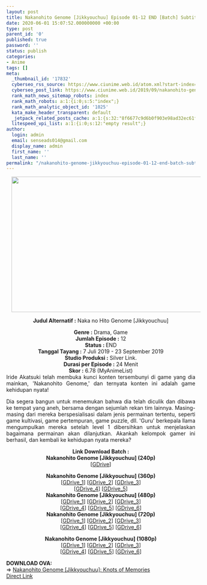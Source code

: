 ```yaml
---
layout: post
title: Nakanohito Genome [Jikkyouchuu] Episode 01-12 END [Batch] Subtitle Indonesia
date: 2020-06-01 15:07:52.000000000 +00:00
type: post
parent_id: '0'
published: true
password: ''
status: publish
categories:
- Anime
tags: []
meta:
  _thumbnail_id: '17832'
  cyberseo_rss_source: https://www.ciunime.web.id/atom.xml?start-index=3001&max-results=150
  cyberseo_post_link: https://www.ciunime.web.id/2019/09/nakanohito-genome-jikkyouchuu-episode.html
  rank_math_news_sitemap_robots: index
  rank_math_robots: a:1:{i:0;s:5:"index";}
  rank_math_analytic_object_id: '1025'
  kata_make_header_transparent: default
  _jetpack_related_posts_cache: a:1:{s:32:"8f6677c9d6b0f903e98ad32ec61f8deb";a:2:{s:7:"expires";i:1662872295;s:7:"payload";a:0:{}}}
  litespeed_vpi_list: a:1:{i:0;s:12:"empty result";}
author:
  login: admin
  email: senseads014@gmail.com
  display_name: admin
  first_name: ''
  last_name: ''
permalink: "/nakanohito-genome-jikkyouchuu-episode-01-12-end-batch-subtitle-indonesia/"
---
```

<div style="text-align: center;">
<div style="text-align: left;">
<div class="separator" style="clear: both; text-align: center;"><a href="https://1.bp.blogspot.com/-_ufAcwCEOvU/XSL0Z2fkUFI/AAAAAAAAbP0/KlaeargZ9lYRTAABct8Z4Gb8Z5AnqITxwCLcBGAs/s1600/Nakanohito%2BGenome%2B%255BJikkyouchuu%255D.jpg" imageanchor="1" style="margin-left: 1em; margin-right: 1em;"><img border="0" data-original-height="720" data-original-width="1280" height="360" src="{{ site.baseurl }}/assets/2020/06/Nakanohito%2BGenome%2B%255BJikkyouchuu%255D.jpg" width="640" /></a></div>
<p></div>
<p><b>Judul</b><b><b>&nbsp;Alternatif</b>&nbsp;:</b>&nbsp;Naka no Hito Genome [Jikkyouchuu]</div>
<div style="text-align: center;"><b>Genre :</b>&nbsp;Drama, Game</div>
<div style="text-align: center;"><b>Jumlah Episode :</b>&nbsp;12<br /><b>Status :&nbsp;</b>END<br /><b>Tanggal Tayang :</b>&nbsp;7 Juli 2019 - 23 September 2019<br /><b>Studio Produksi :</b>&nbsp;Silver Link.<br /><b>Durasi per Episode :</b>&nbsp;24 Menit</div>
<div style="text-align: center;"><b>Skor :</b>&nbsp;6.78 (MyAnimeList)</div>
<div style="text-align: center;"></div>
<div style="text-align: justify;">Iride Akatsuki telah membuka kunci konten tersembunyi di game yang dia mainkan, 'Nakanohito Genome,' dan ternyata konten ini adalah game kehidupan nyata!</p>
<p>Dia segera bangun untuk menemukan bahwa dia telah diculik dan dibawa ke tempat yang aneh, bersama dengan sejumlah rekan tim lainnya. Masing-masing dari mereka berspesialisasi dalam jenis permainan tertentu, seperti game kultivasi, game pertempuran, game puzzle, dll. 'Guru' berkepala llama mengumpulkan mereka setelah level 1 dibersihkan untuk menjelaskan bagaimana permainan akan dilanjutkan. Akankah kelompok gamer ini berhasil, dan kembali ke kehidupan nyata mereka?</p></div>
<div style="text-align: justify;"></div>
<div style="text-align: justify;"></div>
<div style="text-align: center;">
<div style="text-align: center;"><b>Link Download Batch :</b></div>
<div style="text-align: center;">
<div style="text-align: center;"><b>Nakanohito Genome [Jikkyouchuu]&nbsp;(240p)</b></div>
<div style="text-align: center;">[<a href="https://drive.google.com/uc?export=download&amp;id=17FFX6wR9XcP76bPkMQC0qe9VHSaqr-Oy" target="_blank" rel="noopener">GDrive</a>]</p>
</div>
</div>
<div style="text-align: center;"><b>Nakanohito Genome [Jikkyouchuu]&nbsp;(360p)</b></div>
<div style="text-align: center;">[<a href="https://drive.google.com/uc?export=download&amp;id=1u3VV9LnOHDGT_X34Sk18RJnLqzlRXl5D" target="_blank" rel="noopener">GDrive_1</a>] [<a href="https://drive.google.com/uc?export=download&amp;id=1jbieKBshhn8QIj0BKYYAfp7fjgVTgTmQ" target="_blank" rel="noopener">GDrive_2</a>] [<a href="https://drive.google.com/uc?id=1mWIWG3VawKJq6wsns9g2zu0gVj2P3jHl" target="_blank" rel="noopener">GDrive_3</a>]<br />[<a href="https://drive.google.com/uc?export=download&amp;id=1EjIuqFl0HZoFfdIsvY4S11dt76OuGhbr" target="_blank" rel="noopener">GDrive_4</a>] [<a href="https://drive.google.com/uc?export=download&amp;id=1SRKiQtWRActRpaOBM59yb_l72k9OJIX3" target="_blank" rel="noopener">GDrive_5</a>]</div>
<div style="text-align: center;"></div>
<div style="text-align: center;"><b>Nakanohito Genome [Jikkyouchuu]&nbsp;(480p)</b><br />[<a href="https://drive.google.com/uc?export=download&amp;id=1sMIb7Ivof6vtmjQmNKo4QfS4Ns7b_JkJ" target="_blank" rel="noopener">GDrive_1</a>] [<a href="https://drive.google.com/uc?export=download&amp;id=19Nzh2xMfvzJ9F_FQEURqxIEioyAthyIt" target="_blank" rel="noopener">GDrive_2</a>] [<a href="https://drive.google.com/uc?id=1og9oaWfGetXPbZMJcuPh4eOZ1RER4b_l" target="_blank" rel="noopener">GDrive_3</a>]<br />[<a href="https://drive.google.com/uc?export=download&amp;id=14HH8rgsG6MOvknWhC8-rEsSQmwLsdTCk" target="_blank" rel="noopener">GDrive_4</a>] [<a href="https://drive.google.com/uc?export=download&amp;id=1lCfgSOxsWU_bVAxSww2YwA8C45w7MBTH" target="_blank" rel="noopener">GDrive_5</a>] [<a href="https://drive.google.com/uc?export=download&amp;id=1EYYXdX31eqSaFpaS615b7z_gVpMOFSc0" target="_blank" rel="noopener">GDrive_6</a>]</div>
<div style="text-align: center;"><b>Nakanohito Genome [Jikkyouchuu]&nbsp;(720p)</b><br />[<a href="https://drive.google.com/uc?export=download&amp;id=1FQ990fAkLeadwqEF1RNOaR8qCYMe6--U" target="_blank" rel="noopener">GDrive_1</a>] [<a href="https://drive.google.com/uc?export=download&amp;id=18DnVJ5VJF4aY3bnQvEtx0G7n6xaiQHJF" target="_blank" rel="noopener">GDrive_2</a>] [<a href="https://drive.google.com/uc?id=1gLvkRetZrjLWS5I_aFey4Jm4PHEHOZ36" target="_blank" rel="noopener">GDrive_3</a>]<br />[<a href="https://drive.google.com/uc?export=download&amp;id=1GUS65fNFXyS9S52hK_DjpU_t6BR-eM3T" target="_blank" rel="noopener">GDrive_4</a>] [<a href="https://drive.google.com/uc?export=download&amp;id=1wLt5RGHesJlw72pD88E_mozbPKjqo1Sy" target="_blank" rel="noopener">GDrive_5</a>] [<a href="https://drive.google.com/uc?export=download&amp;id=1Vd30ivksduGImVQVG93TR6BWxzgfgXxg" target="_blank" rel="noopener">GDrive_6</a>]</p>
<p><b>Nakanohito Genome [Jikkyouchuu]&nbsp;(1080p)</b><br />[<a href="https://drive.google.com/uc?export=download&amp;id=1J9uC3Psl0BkqH3XI1ZQZc1fLqe0_fYL1" target="_blank" rel="noopener">GDrive_1</a>] [<a href="https://drive.google.com/uc?id=1AalbcpO84rwib7lYoY7A--S1kI1qP9Zq" target="_blank" rel="noopener">GDrive_2</a>] [<a href="https://drive.google.com/uc?export=download&amp;id=13gnhlxy5fAGHtK7yA41RFJg2fR6URKSQ" target="_blank" rel="noopener">GDrive_3</a>]<br />[<a href="https://drive.google.com/uc?export=download&amp;id=1a_pEsXohECe3T74Y4l79HQRgPsAO9GWB" target="_blank" rel="noopener">GDrive_4</a>] [<a href="https://drive.google.com/uc?export=download&amp;id=1ilaKpbwwBMK-nerkQDBS089bjkrHZebE" target="_blank" rel="noopener">GDrive_5</a>]&nbsp;[<a href="https://drive.google.com/uc?export=download&amp;id=1u902es90wiYGiQ8IfX5fbwwyzj1fSFqJ" target="_blank" rel="noopener">GDrive_6</a>]
<div style="text-align: left;"></div>
<div style="text-align: left;"></div>
<div style="text-align: left;"><b>DOWNLOAD OVA:</b></div>
<div style="text-align: left;"></div>
<div style="text-align: left;">=&gt;&nbsp;<a href="https://www.ciunime.web.id/2020/06/nakanohito-genome-jikkyouchuu-knots-of.html" target="_blank" rel="noopener">Nakanohito Genome [Jikkyouchuu]: Knots of Memories</a></div>
<div style="text-align: left;"></div>
</div>
</div>
<link rel="stylesheet" href="https://cdnjs.cloudflare.com/ajax/libs/font-awesome/4.7.0/css/font-awesome.min.css" />
<div class="divbtn"> <a href="https://handymansurrender.com/fihup8buzv?key=94550f7ce39444073321dde3b8782f97" class="btn"><i class="fa fa-download"></i> Direct Link</a> </div>
